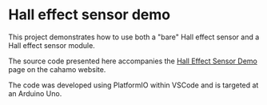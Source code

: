 # Hall effect sensor demo

This project demonstrates how to use both a &quot;bare&quot; Hall effect sensor and a Hall effect sensor module.

The source code presented here accompanies the <a href="https://cahamo.delphidabbler.com/demos/hall-effect-sensor">Hall Effect Sensor Demo</a> page on the cahamo website.

The code was developed using PlatformIO within VSCode and is targeted at an Arduino Uno.
